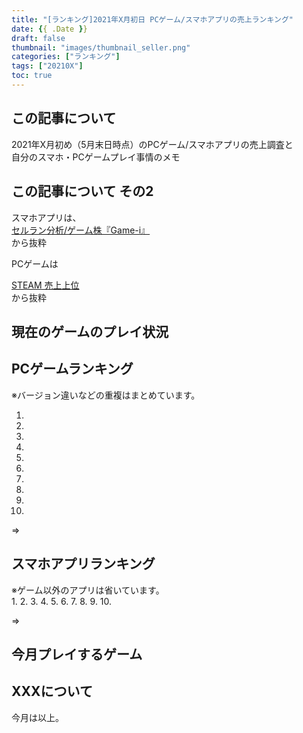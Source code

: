 ```yaml
---
title: "[ランキング]2021年X月初日 PCゲーム/スマホアプリの売上ランキング"
date: {{ .Date }}
draft: false
thumbnail: "images/thumbnail_seller.png"
categories: ["ランキング"]
tags: ["20210X"]
toc: true
---
```


## この記事について
2021年X月初め（5月末日時点）のPCゲーム/スマホアプリの売上調査と  
自分のスマホ・PCゲームプレイ事情のメモ  


## この記事について その2
スマホアプリは、  
[セルラン分析/ゲーム株『Game-i』](https://game-i.daa.jp/)  
から抜粋  
  
  
PCゲームは  

[STEAM 売上上位](https://store.steampowered.com/)  
から抜粋  
  


## 現在のゲームのプレイ状況


## PCゲームランキング
※バージョン違いなどの重複はまとめています。  
  
 1. 
 2. 
 3. 
 4. 
 5. 
 6. 
 7. 
 8. 
 9. 
10. 
  
=>
  

## スマホアプリランキング
※ゲーム以外のアプリは省いています。  
 1. 
 2. 
 3. 
 4. 
 5. 
 6. 
 7. 
 8. 
 9. 
10. 
  
=>
  


## 今月プレイするゲーム
  


## XXXについて
  

  
今月は以上。  